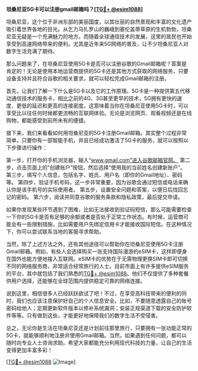 **坦桑尼亚5G卡可以注册gmail邮箱吗？[[TG💪+ @esim1088](https://t.me/s/esim1088)]**

坦桑尼亚，这个位于非洲东部的美丽国度，以其壮丽的自然景观和丰富的文化遗产吸引着世界各地的目光。从乞力马扎罗山的巍峨到塞伦盖蒂草原的生机勃勃，坦桑尼亚无疑是一个充满魅力的地方。而随着全球通信技术的发展，这里的居民也开始享受到高速网络带来的便利。尤其是近年来5G网络的普及，让不少坦桑尼亚人对数字生活充满了期待。

那么问题来了，在坦桑尼亚使用5G卡是否可以注册谷歌的Gmail邮箱呢？答案是肯定的！无论是使用本地运营商提供的5G卡还是其他方式获取的网络服务，只要设备支持并且符合谷歌的相关要求，就可以轻松完成Gmail邮箱的注册。

首先，让我们了解一下什么是5G卡以及它的工作原理。5G卡是一种提供第五代移动通信技术的服务卡，相比之前的4G、3G甚至更早的技术，5G拥有更快的速度、更低的延迟和更高的连接密度。这意味着当你在坦桑尼亚使用5G卡时，可以享受比以往任何时候都更流畅的互联网体验。无论是浏览网页、观看视频还是在线购物，都能感受到前所未有的便捷。

接下来，我们来看看如何用坦桑尼亚的5G卡注册Gmail邮箱。其实整个过程非常简单，只要你有一部智能手机，并且已经成功激活了5G卡的服务，就可以按照以下步骤进行操作：

第一步，打开你的手机浏览器，输入“www.gmail.com”进入谷歌邮箱官网。
第二步，点击页面上的“创建账户”按钮，然后选择“使用我的当前姓名创建新账户”。
第三步，填写个人信息，包括名字、姓氏、用户名（即你的Gmail地址）、密码等。
第四步，验证手机号码，这一步非常重要，因为谷歌会通过短信或电话来确认你是该手机号的实际使用者。
第五步，设置安全问题和答案，以便日后找回忘记的密码。
第六步，阅读并同意谷歌的服务条款和隐私政策，最后提交申请。

如果你发现某些环节遇到了困难，比如无法接收到验证码短信，那么可能需要检查一下你的5G卡是否有足够的余额或者是否处于正常工作状态。有时候，运营商可能会有一些限制措施，比如需要用户先绑定信用卡才能接收国际短信。在这种情况下，你可以尝试联系当地的客服寻求帮助。

当然，除了上述方法之外，还有其他途径可以帮助你在坦桑尼亚使用5G卡注册Gmail邮箱。例如，有些人会选择购买一张支持国际漫游的eSIM卡，这样即便身在国外也能方便地接入互联网。eSIM卡的优势在于无需物理更换SIM卡即可切换不同的网络服务商，非常适合经常旅行的人士。目前市面上有许多提供eSIM服务的平台，其中就包括了我们熟悉的[TG💪+ @esim1088](https://t.me/s/esim1088)。他们不仅提供了多种套餐供用户选择，还能够在全球范围内提供稳定可靠的网络连接。

说到这里，相信很多人已经跃跃欲试了吧！不过，在享受高科技带来的便利的同时，我们也应该注意保护好自己的个人信息安全。比如，不要随意透露自己的账号密码给他人；定期更新软件版本以修补系统漏洞；安装正规渠道下载的安全防护软件等等。只有做到这些，才能更好地保障我们的数字生活不受侵害。

总之，无论你是生活在坦桑尼亚还是计划前往那里旅行，只要拥有一张功能正常的5G卡，就能够顺利地注册并使用Gmail邮箱。当然，如果遇到任何问题，都可以随时向专业人士咨询求助。希望大家都能充分利用现代科技的力量，让自己的生活变得更加丰富多彩！

[[TG💪+ @esim1088](https://t.me/s/esim1088) ![Image](https://i.postimg.cc/4NQfJmqS/Snipaste-2025-05-13-00-14-12.png)]